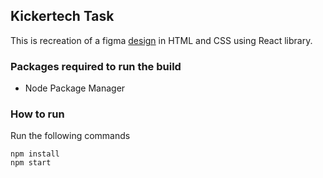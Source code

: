## Kickertech Task

This is recreation of a figma [design](<https://www.figma.com/file/GcqzW5amr2zNd5Zyst0Ahx/css-task-(Copy)?node-id=0%3A1&t=8221nJ3bm492manv-1>) in HTML and CSS using React library.

### Packages required to run the build

- Node Package Manager

### How to run

Run the following commands

```
npm install
npm start
```
